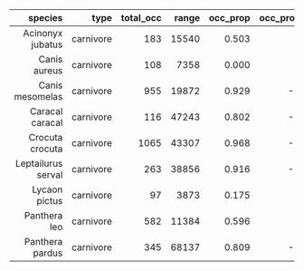 |            species |      type | total_occ |     range | occ_prop | occ_prop_diff | range_prop | range_prop_diff |
| ------------------:| ---------:| ---------:| ---------:| --------:| -------------:| ----------:| ---------------:|
|   Acinonyx jubatus | carnivore |   183 | 15540 |    0.503 |         0.000 |      0.507 |           0.000 |
|       Canis aureus | carnivore |   108 |  7358 |    0.000 |         0.000 |      0.000 |           0.000 |
|    Canis mesomelas | carnivore |   955 | 19872 |    0.929 |        -0.496 |      0.949 |          -0.565 |
|    Caracal caracal | carnivore |   116 | 47243 |    0.802 |        -0.009 |      0.835 |          -0.011 |
|    Crocuta crocuta | carnivore |  1065 | 43307 |    0.968 |        -0.005 |      0.934 |          -0.017 |
| Leptailurus serval | carnivore |   263 | 38856 |    0.916 |        -0.916 |      0.880 |          -0.880 |
|      Lycaon pictus | carnivore |    97 |  3873 |    0.175 |         0.000 |      0.155 |           0.000 |
|       Panthera leo | carnivore |   582 | 11384 |    0.596 |         0.000 |      0.458 |           0.000 |
|    Panthera pardus | carnivore |   345 | 68137 |    0.809 |        -0.058 |      0.968 |          -0.053 |
